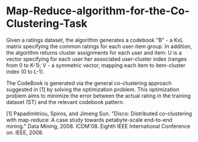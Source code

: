# Map-Reduce-algorithm-for-the-Co-Clustering-Task

Given a ratings dataset, the algorithm generates a codebook "B" - a KxL matrix specifying the common ratings for each user-item group. 
In addition, the algorithm returns cluster assignments for each user and item: 
U is a vector specifying for each user her associated user-cluster index (ranges from 0 to K-1);
V - a symmetric vector, mapping each item to item-cluster index (0 to L-1).

The CodeBook is generated via the general co-clustering approach suggested in [1] by solving the optimization problem.
This optimization problem aims to minimize the error between the actual rating in the training dataset (ST) and the relevant codebook pattern.

[1]	Papadimitriou, Spiros, and Jimeng Sun. "Disco: Distributed co-clustering with map-reduce: A case study towards petabyte-scale end-to-end mining." Data Mining, 2008. ICDM'08. Eighth IEEE International Conference on. IEEE, 2008.‏
